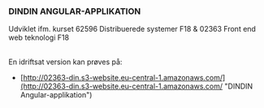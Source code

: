 <h3>DINDIN ANGULAR-APPLIKATION</h3>

Udviklet ifm. kurset 62596 Distribuerede systemer F18 & 02363 Front end web teknologi F18

<br>En idriftsat version kan prøves på:<br>
- [http://02363-din.s3-website.eu-central-1.amazonaws.com/](http://02363-din.s3-website.eu-central-1.amazonaws.com/ "DINDIN Angular-applikation")


